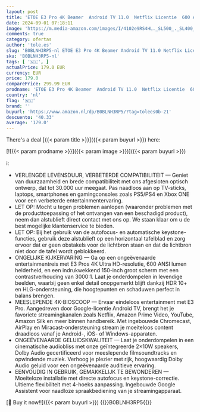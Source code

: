 ```yaml
---
layout: post
title: 'ETOE E3 Pro 4K Beamer  Android TV 11.0  Netflix Licentie  600 ANSI Lumen  150"  Autofocus en Automatische Keystone Correctie  2x10W Speakers  Dolby Audio  Ingebouwde Chromecast  HDR 10+'
date: 2024-09-01 07:18:11
image: 'https://m.media-amazon.com/images/I/4102e9RS4HL._SL500_._SL400_.jpg'
comments: true
category: ofertas
author: 'tole.es'
slug: 'B0BLNH3RP5-nl ETOE E3 Pro 4K Beamer Android TV 11.0 Netflix Licentie 600...'
sku: 'B0BLNH3RP5-nl'
tags: [ '🇳🇱', ]
actualPrice: 179.0 EUR
currency: EUR
price: 179.0
comparePrice: 299.99 EUR
prodname: 'ETOE E3 Pro 4K Beamer  Android TV 11.0  Netflix Licentie  600 ANSI Lumen  150"  Autofocus en Automatische Keystone Correctie  2x10W Speakers  Dolby Audio  Ingebouwde Chromecast  HDR 10+'
country: 'nl'
flag: '🇳🇱'
brand: ''
buyurl: 'https://www.amazon.nl/dp/B0BLNH3RP5/?tag=tolees0b-21'
descuento: '40.33'
average: '179.0'
---
```


There's a deal [{{< param title >}}]({{< param buyurl >}})  here:

[![{{< param prodname >}}]({{< param image >}})]({{< param buyurl >}})

ℹ️:

- VERLENGDE LEVENSDUUR, VERBETERDE COMPATIBILITEIT — Geniet van duurzaamheid en brede compatibiliteit met ons afgesloten optisch ontwerp, dat tot 30.000 uur meegaat. Pas naadloos aan op TV-sticks, laptops, smartphones en gamingconsoles zoals PS5/PS4 en Xbox ONE voor een verbeterde entertainmentervaring.
- LET OP: Mocht u tegen problemen aanlopen (waaronder problemen met de producttoepassing of het ontvangen van een beschadigd product), neem dan alstublieft direct contact met ons op. We staan klaar om u de best mogelijke klantenservice te bieden.
- LET OP: Bij het gebruik van de autofocus- en automatische keystone-functies, gebruik deze alstublieft op een horizontaal tafelblad en zorg ervoor dat er geen obstakels voor de lichtbron staan en dat de lichtbron niet door de tafel wordt geblokkeerd.
- ONGELIJKE KIJKERVARING — Ga op een ongeëvenaarde entertainmentreis met E3 Pros 4K Ultra HD-resolutie, 600 ANSI lumen helderheid, en een indrukwekkend 150-inch groot scherm met een contrastverhouding van 3000:1. Laat je onderdompelen in levendige beelden, waarbij geen enkel detail onopgemerkt blijft dankzij HDR 10+ en HLG-ondersteuning, die hoogtepunten en schaduwen perfect in balans brengen.
- MEESLEPENDE 4K-BIOSCOOP — Ervaar eindeloos entertainment met E3 Pro. Aangedreven door Google-licentie Android TV, brengt het je favoriete streamingkanalen zoals Netflix, Amazon Prime Video, YouTube, Amazon Silk en meer binnen handbereik. Met ingebouwde Chromecast, AirPlay en Miracast-ondersteuning stream je moeiteloos content draadloos vanaf je Android-, iOS- of Windows-apparaten.
- ONGEËVENAARDE GELUIDSKWALITEIT — Laat je onderdompelen in een cinematische audiobliss met onze geïntegreerde 2×10W speakers, Dolby Audio gecertificeerd voor meeslepende filmsoundtracks en opwindende muziek. Verhoog je plezier met rijk, hoogwaardig Dolby Audio geluid voor een ongeëvenaarde auditieve ervaring.
- EENVOUDIG IN GEBRUIK, GEMAKKELIJK TE BEWONDEREN — Moeiteloze installatie met directe autofocus en keystone-correctie. Ultieme flexibiliteit met 4-hoeks aanpassing. Ingebouwde Google Assistent voor naadloze spraakbediening van je streamingapparaat.

[🛒 Buy it now!!]({{< param buyurl >}})
{{<world>}}B0BLNH3RP5{{</world>}}
